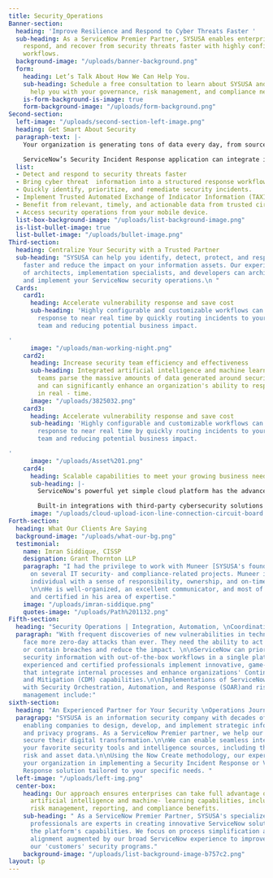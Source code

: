 ```yaml
---
title: Security_Operations
Banner-section:
  heading: 'Improve Resilience and Respond to Cyber Threats Faster '
  sub-heading: As a ServiceNow Premier Partner, SYSUSA enables enterprises to identify,
    respond, and recover from security threats faster with highly configurable digital
    workflows.
  background-image: "/uploads/banner-background.png"
  form:
    heading: Let’s Talk About How We Can Help You.
    sub-heading: Schedule a free consultation to learn about SYSUSA and how we can
      help you with your governance, risk management, and compliance needs
    is-form-background-is-image: true
    form-background-image: "/uploads/form-background.png"
Second-section:
  left-image: "/uploads/second-section-left-image.png"
  heading: Get Smart About Security
  paragraph-text: |-
    Your organization is generating tons of data every day, from sources ranging from websites and, applications to, networks, and IoT sensors, etc. That information has value, including helping your business identify threats and weaknesses.

    ServiceNow’s Security Incident Response application can integrate intelligence into your security operations and automate incident response to reduce response time and business impact.
  list:
  - Detect and respond to security threats faster
  - Bring cyber threat  information into a structured response workflow
  - Quickly identify, prioritize, and remediate security incidents.
  - Implement Trusted Automated Exchange of Indicator Information (TAXII™)
  - Benefit from relevant, timely, and actionable data from trusted circles.
  - Access security operations from your mobile device.
  list-box-background-image: "/uploads/list-background-image.png"
  is-list-bullet-image: true
  list-bullet-image: "/uploads/bullet-image.png"
Third-section:
  heading: Centralize Your Security with a Trusted Partner
  sub-heading: "SYSUSA can help you identify, detect, protect, and respond to cyberthreats
    faster and reduce the impact on your information assets. Our experienced team
    of architects, implementation specialists, and developers can architect, build,
    and implement your ServiceNow security operations.\n "
  Cards:
    card1:
      heading: Accelerate vulnerability response and save cost
      sub-heading: 'Highly configurable and customizable workflows can speed up vulnerability
        response to near real time by quickly routing incidents to your remediation
        team and reducing potential business impact.

'
      image: "/uploads/man-working-night.png"
    card2:
      heading: Increase security team efficiency and effectiveness
      sub-heading: Integrated artificial intelligence and machine learning help security
        teams parse the massive amounts of data generated around security threats
        and can significantly enhance an organization's ability to respond to incidents
        in real - time.
      image: "/uploads/3825032.png"
    card3:
      heading: Accelerate vulnerability response and save cost
      sub-heading: 'Highly configurable and customizable workflows can speed up vulnerability
        response to near real time by quickly routing incidents to your remediation
        team and reducing potential business impact.

'
      image: "/uploads/Asset%201.png"
    card4:
      heading: Scalable capabilities to meet your growing business needs
      sub-heading: |-
        ServiceNow's powerful yet simple cloud platform has the advanced capacity and infrastructure necessary to integrate IT strategy, design, and operation.

        Built-in integrations with third-party cybersecurity solutions and partner-developed integrations from the ServiceNow Store, ensure your implementation is ready to meet your current and future security incident response needs.
      image: "/uploads/cloud-upload-icon-line-connection-circuit-board.png"
Forth-section:
  heading: What Our Clients Are Saying
  background-image: "/uploads/what-our-bg.png"
  testimonial:
    name: Imran Siddique, CISSP
    designation: Grant Thornton LLP
    paragraph: "I had the privilege to work with Muneer [SYSUSA's founder and CEO]
      on several IT security- and compliance-related projects. Muneer is a hard-working
      individual with a sense of responsibility, ownership, and on-time delivery.
      \n\nHe is well-organized, an excellent communicator, and most of all well-trained
      and certified in his area of expertise."
    image: "/uploads/imran-siddique.png"
    quotes-image: "/uploads/Path%201132.png"
Fifth-section:
  heading: "Security Operations | Integration, Automation, \nCoordination, Validation"
  paragraph: "With frequent discoveries of new vulnerabilities in technologies, organizations
    face more zero-day attacks than ever. They need the ability to act fast to prevent
    or contain breaches and reduce the impact. \n\nServiceNow can prioritize your
    security information with out-of-the-box workflows in a single platform. SYSUSA’s
    experienced and certified professionals implement innovative, game-changing solutions
    that integrate internal processes and enhance organizations' Continuous Diagnostic
    and Mitigation (CDM) capabilities.\n\nImplementations of ServiceNow Security Operations
    with Security Orchestration, Automation, and Response (SOAR)and risk-based vulnerability
    management include:"
sixth-section:
  heading: "An Experienced Partner for Your Security \nOperations Journey"
  paragrapg: "SYSUSA is an information security company with decades of experience
    enabling companies to design, develop, and implement strategic information security
    and privacy programs. As a ServiceNow Premier partner, we help our customers to
    secure their digital transformation.\n\nWe can enable seamless integration with
    your favorite security tools and intelligence sources, including the Now Platform
    risk and asset data.\n\nUsing the Now Create methodology, our experts can guide
    your organization in implementing a Security Incident Response or Vulnerability
    Response solution tailored to your specific needs. "
  left-image: "/uploads/left-img.png"
  center-box:
    heading: Our approach ensures enterprises can take full advantage of the platform's
      artificial intelligence and machine- learning capabilities, including; advanced
      risk management, reporting, and compliance benefits.
    sub-heading: " As a ServiceNow Premier Partner, SYSUSA's specialized and certified
      professionals are experts in creating innovative ServiceNow solutions that maximize
      the platform's capabilities. We focus on process simplification and human capital
      alignment augmented by our broad ServiceNow experience to improve and evolve
      our 'customers' security programs."
    background-image: "/uploads/list-background-image-b757c2.png"
layout: lp
---
```


